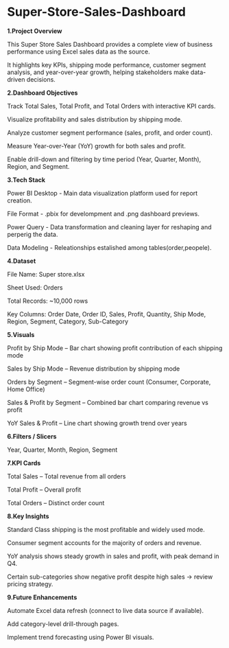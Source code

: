 # Super-Store-Sales-Dashboard

**1.Project Overview**

 This Super Store Sales Dashboard provides a complete view of business performance using Excel sales data as the source.
 
It highlights key KPIs, shipping mode performance, customer segment analysis, and year-over-year growth, helping stakeholders make data-driven decisions.

**2.Dashboard Objectives**

  Track Total Sales, Total Profit, and Total Orders with interactive KPI cards.
  
  Visualize profitability and sales distribution by shipping mode.
  
  Analyze customer segment performance (sales, profit, and order count).
  
  Measure Year-over-Year (YoY) growth for both sales and profit.
  
  Enable drill-down and filtering by time period (Year, Quarter, Month), Region, and Segment.

**3.Tech Stack**

  Power BI Desktop - Main data visualization platform used for report creation.
  
  File Format - .pbix for develompment and .png dashboard previews.
  
  Power Query - Data transformation and cleaning layer for reshaping and perperig the data.
  
  Data Modeling - Releationships estalished among tables(order,peopele).

**4.Dataset**

  File Name: Super store.xlsx
  
  Sheet Used: Orders
  
  Total Records: ~10,000 rows
  
  Key Columns: Order Date, Order ID, Sales, Profit, Quantity, Ship Mode, Region, Segment, Category, Sub-Category

**5.Visuals**

  Profit by Ship Mode – Bar chart showing profit contribution of each shipping mode
  
  Sales by Ship Mode – Revenue distribution by shipping mode
  
  Orders by Segment – Segment-wise order count (Consumer, Corporate, Home Office)
  
  Sales & Profit by Segment – Combined bar chart comparing revenue vs profit
  
  YoY Sales & Profit – Line chart showing growth trend over years

**6.Filters / Slicers**

  Year, Quarter, Month, Region, Segment
  
**7.KPI Cards**

  Total Sales – Total revenue from all orders
  
  Total Profit – Overall profit
  
  Total Orders – Distinct order count

**8.Key Insights**

  Standard Class shipping is the most profitable and widely used mode.
  
  Consumer segment accounts for the majority of orders and revenue.
  
  YoY analysis shows steady growth in sales and profit, with peak demand in Q4.
  
  Certain sub-categories show negative profit despite high sales → review pricing strategy.

**9.Future Enhancements**

  Automate Excel data refresh (connect to live data source if available).
  
  Add category-level drill-through pages.
  
  Implement trend forecasting using Power BI visuals.
